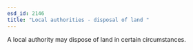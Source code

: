 ```yaml
---
esd_id: 2146
title: "Local authorities - disposal of land "
---
```


A local authority may dispose of land in certain circumstances.

